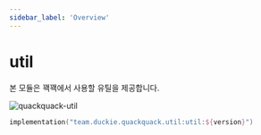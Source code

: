 ```yaml
---
sidebar_label: 'Overview'
---
```


# util

본 모듈은 꽥꽥에서 사용할 유틸을 제공합니다.

![quackquack-util](https://img.shields.io/maven-central/v/team.duckie.quackquack.util/util?style=flat-square)

```kotlin 
implementation("team.duckie.quackquack.util:util:${version}")
```